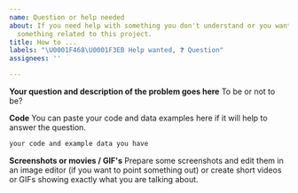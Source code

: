 ```yaml
---
name: Question or help needed
about: If you need help with something you don't understand or you want to ask about
  something related to this project.
title: How to ...
labels: "\U0001F468‍\U0001F3EB Help wanted, ❓ Question"
assignees: ''

---
```


**Your question and description of the problem goes here**
To be or not to be?

**Code**
You can paste your code and data examples here if it will help to answer the question.

```js
your code and example data you have
```

**Screenshots or movies / GIF's**
Prepare some screenshots and edit them in an image editor (if you want to point something out) or create short videos or GIFs showing exactly what you are talking about.
